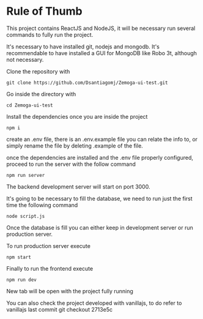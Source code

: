 # Rule of Thumb

This project contains ReactJS and NodeJS, it will be necessary run several commands to fully run the project.

It's necessary to have installed git, nodejs and mongodb. It's recommendable to have installed a GUI for MongoDB like Robo 3t, although not necessary.

Clone the repository with

    git clone https://github.com/Dsantiagomj/Zemoga-ui-test.git

Go inside the directory with

    cd Zemoga-ui-test

Install the dependencies once you are inside the project

    npm i

create an .env file, there is an .env.example file you can relate the info to, or simply rename the file by deleting .example of the file.

once the dependencies are installed and the .env file properly configured, proceed to run the server with the follow command

    npm run server

The backend development server will start on port 3000.

It's going to be necessary to fill the database, we need to run just the first time the following command

    node script.js

Once the database is fill you can either keep in development server or run production server.

To run production server execute

    npm start

Finally to run the frontend execute

    npm run dev

New tab will be open with the project fully running

You can also check the project developed with vanillajs, to do refer to vanillajs last commit
git checkout 2713e5c
